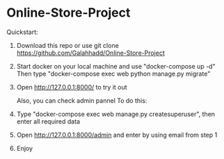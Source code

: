 # Online-Store-Project

Quickstart:

1. Download this repo or use git clone https://github.com/Galahhadd/Online-Store-Project
2. Start docker on your local machine and use "docker-compose up -d"
   Then type "docker-compose exec web python manage.py migrate"
3. Open http://127.0.0.1:8000/ to try it out

   Also, you can check admin pannel
   To do this:
1. Type "docker-compose exec web manage.py createsuperuser", then enter all required data
2. Open http://127.0.0.1:8000/admin and enter by using email from step 1
3. Enjoy



